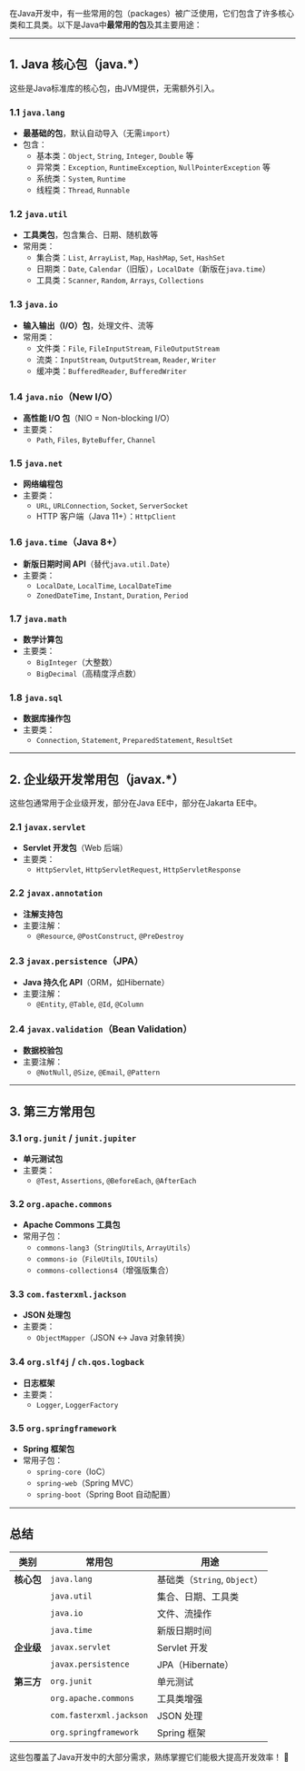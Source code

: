 在Java开发中，有一些常用的包（packages）被广泛使用，它们包含了许多核心类和工具类。以下是Java中**最常用的包**及其主要用途：

---

## **1. Java 核心包（java.*）**
这些是Java标准库的核心包，由JVM提供，无需额外引入。

### **1.1 `java.lang`**  
- **最基础的包**，默认自动导入（无需`import`）
- 包含：
  - 基本类：`Object`, `String`, `Integer`, `Double` 等
  - 异常类：`Exception`, `RuntimeException`, `NullPointerException` 等
  - 系统类：`System`, `Runtime`
  - 线程类：`Thread`, `Runnable`

### **1.2 `java.util`**  
- **工具类包**，包含集合、日期、随机数等
- 常用类：
  - 集合类：`List`, `ArrayList`, `Map`, `HashMap`, `Set`, `HashSet`
  - 日期类：`Date`, `Calendar`（旧版），`LocalDate`（新版在`java.time`）
  - 工具类：`Scanner`, `Random`, `Arrays`, `Collections`

### **1.3 `java.io`**  
- **输入输出（I/O）包**，处理文件、流等
- 常用类：
  - 文件类：`File`, `FileInputStream`, `FileOutputStream`
  - 流类：`InputStream`, `OutputStream`, `Reader`, `Writer`
  - 缓冲类：`BufferedReader`, `BufferedWriter`

### **1.4 `java.nio`（New I/O）**  
- **高性能 I/O 包**（NIO = Non-blocking I/O）
- 主要类：
  - `Path`, `Files`, `ByteBuffer`, `Channel`

### **1.5 `java.net`**  
- **网络编程包**
- 主要类：
  - `URL`, `URLConnection`, `Socket`, `ServerSocket`
  - HTTP 客户端（Java 11+）：`HttpClient`

### **1.6 `java.time`（Java 8+）**  
- **新版日期时间 API**（替代`java.util.Date`）
- 主要类：
  - `LocalDate`, `LocalTime`, `LocalDateTime`
  - `ZonedDateTime`, `Instant`, `Duration`, `Period`

### **1.7 `java.math`**  
- **数学计算包**
- 主要类：
  - `BigInteger`（大整数）
  - `BigDecimal`（高精度浮点数）

### **1.8 `java.sql`**  
- **数据库操作包**
- 主要类：
  - `Connection`, `Statement`, `PreparedStatement`, `ResultSet`

---

## **2. 企业级开发常用包（javax.*）**
这些包通常用于企业级开发，部分在Java EE中，部分在Jakarta EE中。

### **2.1 `javax.servlet`**  
- **Servlet 开发包**（Web 后端）
- 主要类：
  - `HttpServlet`, `HttpServletRequest`, `HttpServletResponse`

### **2.2 `javax.annotation`**  
- **注解支持包**
- 主要注解：
  - `@Resource`, `@PostConstruct`, `@PreDestroy`

### **2.3 `javax.persistence`（JPA）**  
- **Java 持久化 API**（ORM，如Hibernate）
- 主要注解：
  - `@Entity`, `@Table`, `@Id`, `@Column`

### **2.4 `javax.validation`（Bean Validation）**  
- **数据校验包**
- 主要注解：
  - `@NotNull`, `@Size`, `@Email`, `@Pattern`

---

## **3. 第三方常用包**
### **3.1 `org.junit` / `junit.jupiter`**  
- **单元测试包**
- 主要类：
  - `@Test`, `Assertions`, `@BeforeEach`, `@AfterEach`

### **3.2 `org.apache.commons`**  
- **Apache Commons 工具包**
- 常用子包：
  - `commons-lang3`（`StringUtils`, `ArrayUtils`）
  - `commons-io`（`FileUtils`, `IOUtils`）
  - `commons-collections4`（增强版集合）

### **3.3 `com.fasterxml.jackson`**  
- **JSON 处理包**
- 主要类：
  - `ObjectMapper`（JSON ↔ Java 对象转换）

### **3.4 `org.slf4j` / `ch.qos.logback`**  
- **日志框架**
- 主要类：
  - `Logger`, `LoggerFactory`

### **3.5 `org.springframework`**  
- **Spring 框架包**
- 常用子包：
  - `spring-core`（IoC）
  - `spring-web`（Spring MVC）
  - `spring-boot`（Spring Boot 自动配置）

---

## **总结**
| **类别** | **常用包** | **用途** |
|----------|-----------|----------|
| **核心包** | `java.lang` | 基础类（`String`, `Object`） |
|  | `java.util` | 集合、日期、工具类 |
|  | `java.io` | 文件、流操作 |
|  | `java.time` | 新版日期时间 |
| **企业级** | `javax.servlet` | Servlet 开发 |
|  | `javax.persistence` | JPA（Hibernate） |
| **第三方** | `org.junit` | 单元测试 |
|  | `org.apache.commons` | 工具类增强 |
|  | `com.fasterxml.jackson` | JSON 处理 |
|  | `org.springframework` | Spring 框架 |

这些包覆盖了Java开发中的大部分需求，熟练掌握它们能极大提高开发效率！ 🚀